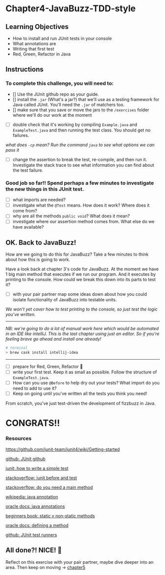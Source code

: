 # Chapter4-JavaBuzz-TDD-style

## Learning Objectives

- How to install and run JUnit tests in your console
- What annotations are
- Writing that first test
- Red, Green, Refactor in Java

## Instructions

### To complete this challenge, you will need to:
- [] Use the JUnit github repo as your guide.
- [] install the `.jar` (What's a jar?) that we'll use as a testing framework for Java called JUnit. You'll need the `.jar` of matchers too.
- [] make sure that you save or move the jars to the `/exercises` folder where we'll do our work at the moment
- [ ] double check that it's working by compiling `Example.java` and `ExampleTest.java` and then running the test class. You should get no failures.

*what does `-cp` mean? Run the command `java` to see what options we can pass it*
- [ ] change the assertion to break the test, re-compile, and then run it. Investigate the stack trace to see what information you can find about the test failure.

### Good job so far!! Spend perhaps a few minutes to investigate the new things in this JUnit test.

- [ ] what imports are needed?
- [ ] investigate what the `@Test` means. How does it work? Where does it come from?
- [ ] why are all the methods `public void`? What does it mean?
- [ ] investigate where our assertion method comes from. What else do we have available?

## OK. Back to JavaBuzz!

How are we going to do this for JavaBuzz? Take a few minutes to think about how this is going to work.

Have a look back at chapter 3's code for JavaBuzz. At the moment we have 1 big main method that executes if we run our program. And it executes by printing to the console. How could we break this down into its parts to test it?

- [ ] with your pair partner map some ideas down about how you could isolate functionality of JavaBuzz into testable units.

*We won't yet cover how to test printing to the console, so just test the logic you've written.*

---
*NB: we're going to do a lot of manual work here which would be automated in an IDE like intelliJ. This is the last chapter using just an editor. So if you're feeling brave go ahead and install one already!*
```sh
# terminal
> brew cask install intellij-idea
```

---
- [ ] prepare for Red, Green, Refactor :tada:
- [ ] write your first test. Keep it as small as possible. Follow the structure of `ExampleTest.java`.
- [ ] How can you use `@Before` to help dry out your tests? What import do you need to add to use it?
- [ ] Keep on going until you've written all the tests you think you need!

From scratch, you've just test-driven the development of fizzbuzz in Java.

# CONGRATS!!

### Resources

https://github.com/junit-team/junit4/wiki/Getting-started

[github: JUnit github][1]

[junit: how to write a simple test][2]

[stackoverflow: junit before and test][3]

[stackoverflow: do you need a main method][4]

[wikipedia: java annotation][5]

[oracle docs: java annotations][6]

[beginners book: static v non-static methods][7]

[oracle docs: defining a method][8]

[github: JUnit test runners][9]


## All done?! NICE! :tada:
Reflect on this exercise with your pair partner, maybe dive deeper into an area. Then keep on moving -> [chapter5][0]

[0]: ../chapter5-SOMETHING/README.md
[1]: https://github.com/junit-team/junit4/wiki/Getting-started
[2]: http://junit.org/junit4/faq.html#atests_1
[3]: https://stackoverflow.com/questions/531371/junit-before-and-test
[4]:https://stackoverflow.com/questions/2896322/is-the-main-method-must-needed-in-a-java-program
[5]:https://en.wikipedia.org/wiki/Java_annotation
[6]: https://docs.oracle.com/javase/tutorial/java/annotations/
[7]:http://beginnersbook.com/2013/05/static-vs-non-static-methods/
[8]:https://docs.oracle.com/javase/tutorial/java/javaOO/methods.html
[9]: https://github.com/junit-team/junit4/wiki/Test-runners
